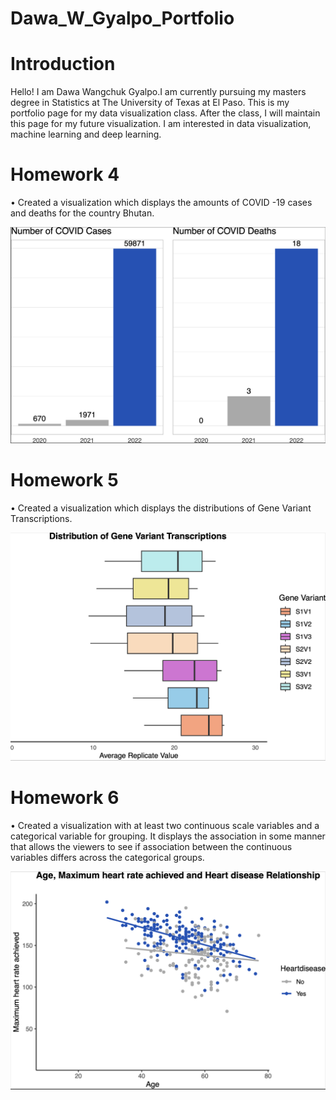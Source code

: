 # Dawa_W_Gyalpo_Portfolio

# Introduction
Hello! I am Dawa Wangchuk Gyalpo.I am currently pursuing my masters degree in Statistics at The University of Texas at El Paso. This is my portfolio page for my data visualization class. After the class, I will maintain this page for my future visualization. I am interested in data visualization, machine learning and deep learning. 

# Homework 4 
•	Created a visualization which displays the amounts of COVID -19 cases and deaths for the country Bhutan.

![](/Images/Homework%204.png)

# Homework 5
•	Created a visualization which displays the distributions of Gene Variant Transcriptions.

![](/Images/Homework%205.png)

# Homework 6
•	Created a visualization with at least two continuous scale variables and a categorical variable for grouping. It displays the association in some manner that allows the viewers to see if association between the continuous variables differs across the categorical groups.

![](/Images/Homework%206.png)

